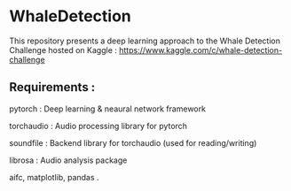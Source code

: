 # WhaleDetection

This repository presents a deep learning approach to the Whale Detection Challenge hosted on Kaggle :
https://www.kaggle.com/c/whale-detection-challenge

## Requirements :

pytorch : Deep learning & neaural network framework

torchaudio : Audio processing library for pytorch

soundfile : Backend library for torchaudio (used for reading/writing)

librosa : Audio analysis package

aifc, matplotlib, pandas .
